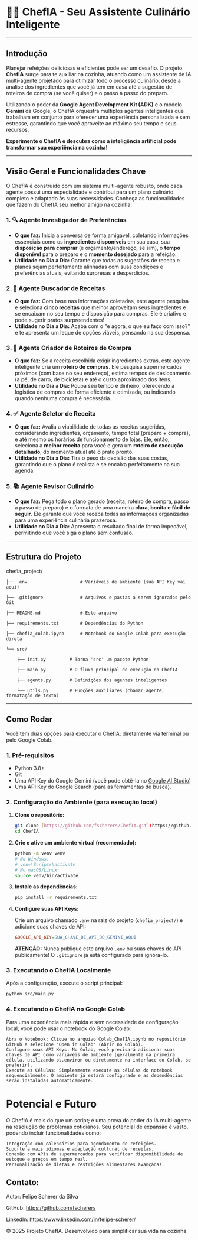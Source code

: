 # 🧑‍🍳 ChefIA - Seu Assistente Culinário Inteligente

---

## Introdução

Planejar refeições deliciosas e eficientes pode ser um desafio. O projeto **ChefIA** surge para te auxiliar na cozinha, atuando como um assistente de IA multi-agente projetado para otimizar todo o processo culinário, desde a análise dos ingredientes que você já tem em casa até a sugestão de roteiros de compra (se você quiser) e o passo a passo do preparo.

Utilizando o poder da **Google Agent Development Kit (ADK)** e o modelo **Gemini** da Google, o ChefIA orquestra múltiplos agentes inteligentes que trabalham em conjunto para oferecer uma experiência personalizada e sem estresse, garantindo que você aproveite ao máximo seu tempo e seus recursos.

**Experimente o ChefIA e descubra como a inteligência artificial pode transformar sua experiência na cozinha!**

---

## Visão Geral e Funcionalidades Chave

O ChefIA é construído com um sistema multi-agente robusto, onde cada agente possui uma especialidade e contribui para um plano culinário completo e adaptado às suas necessidades. Conheça as funcionalidades que fazem do ChefIA seu melhor amigo na cozinha:

### 1. 🔍 Agente Investigador de Preferências

* **O que faz:** Inicia a conversa de forma amigável, coletando informações essenciais como os **ingredientes disponíveis** em sua casa, sua **disposição para comprar** (e orçamento/endereço, se sim), o **tempo disponível** para o preparo e o **momento desejado** para a refeição.
* **Utilidade no Dia a Dia:** Garante que todas as sugestões de receita e planos sejam perfeitamente alinhadas com suas condições e preferências atuais, evitando surpresas e desperdícios.

### 2. 🍲 Agente Buscador de Receitas

* **O que faz:** Com base nas informações coletadas, este agente pesquisa e seleciona **cinco receitas** que melhor aproveitam seus ingredientes e se encaixam no seu tempo e disposição para compras. Ele é criativo e pode sugerir pratos surpreendentes!
* **Utilidade no Dia a Dia:** Acaba com o "e agora, o que eu faço com isso?" e te apresenta um leque de opções viáveis, pensando na sua despensa.

### 3. 🛒 Agente Criador de Roteiros de Compra

* **O que faz:** Se a receita escolhida exigir ingredientes extras, este agente inteligente cria um **roteiro de compras**. Ele pesquisa supermercados próximos (com base no seu endereço), estima tempos de deslocamento (a pé, de carro, de bicicleta) e até o custo aproximado dos itens.
* **Utilidade no Dia a Dia:** Poupa seu tempo e dinheiro, oferecendo a logística de compras de forma eficiente e otimizada, ou indicando quando nenhuma compra é necessária.

### 4. ✅ Agente Seletor de Receita

* **O que faz:** Avalia a viabilidade de todas as receitas sugeridas, considerando ingredientes, orçamento, tempo total (preparo + compra), e até mesmo os horários de funcionamento de lojas. Ele, então, seleciona a **melhor receita** para você e gera um **roteiro de execução detalhado**, do momento atual até o prato pronto.
* **Utilidade no Dia a Dia:** Tira o peso da decisão das suas costas, garantindo que o plano é realista e se encaixa perfeitamente na sua agenda.

### 5. 📚 Agente Revisor Culinário

* **O que faz:** Pega todo o plano gerado (receita, roteiro de compra, passo a passo de preparo) e o formata de uma maneira **clara, bonita e fácil de seguir**. Ele garante que você receba todas as informações organizadas para uma experiência culinária prazerosa.
* **Utilidade no Dia a Dia:** Apresenta o resultado final de forma impecável, permitindo que você siga o plano sem confusão.

---

## Estrutura do Projeto

chefia_project/

    ├── .env                    # Variáveis de ambiente (sua API Key vai aqui)

    ├── .gitignore              # Arquivos e pastas a serem ignorados pelo Git

    ├── README.md               # Este arquivo

    ├── requirements.txt        # Dependências do Python

    ├── chefia_colab.ipynb      # Notebook do Google Colab para execução direta

    └── src/

        ├── init.py         # Torna 'src' um pacote Python

        ├── main.py         # O fluxo principal de execução do ChefIA

        ├── agents.py       # Definições dos agentes inteligentes

        └── utils.py        # Funções auxiliares (chamar agente, formatação de texto)


---

## Como Rodar

Você tem duas opções para executar o ChefIA: diretamente via terminal ou pelo Google Colab.

### 1. Pré-requisitos

* Python 3.8+
* Git
* Uma API Key do Google Gemini (você pode obtê-la no [Google AI Studio](https://aistudio.google.com/))
* Uma API Key do Google Search (para as ferramentas de busca).

### 2. Configuração do Ambiente (para execução local)

1.  **Clone o repositório:**

    ```bash
    git clone [https://github.com/fscherers/ChefIA.git](https://github.com/fscherers/ChefIA.git)
    cd ChefIA
    ```

2.  **Crie e ative um ambiente virtual (recomendado):**

    ```bash
    python -m venv venv
    # No Windows:
    # venv\Scripts\activate
    # No macOS/Linux:
    source venv/bin/activate
    ```

3.  **Instale as dependências:**

    ```bash
    pip install -r requirements.txt
    ```

4.  **Configure suas API Keys:**

    Crie um arquivo chamado `.env` na raiz do projeto (`chefia_project/`) e adicione suas chaves de API:

    ```ini
    GOOGLE_API_KEY=SUA_CHAVE_DE_API_DO_GEMINI_AQUI
    ```

    **ATENÇÃO:** Nunca publique este arquivo `.env` ou suas chaves de API publicamente! O `.gitignore` já está configurado para ignorá-lo.

### 3. Executando o ChefIA Localmente

Após a configuração, execute o script principal:

```bash
python src/main.py
```


### 4. Executando o ChefIA no Google Colab

Para uma experiência mais rápida e sem necessidade de configuração local, você pode usar o notebook do Google Colab:

    Abra o Notebook: Clique no arquivo Colab_ChefIA.ipynb no repositório GitHub e selecione "Open in Colab" (Abrir no Colab).
    Configure suas API Keys: No Colab, você precisará adicionar suas chaves de API como variáveis de ambiente (geralmente na primeira célula, utilizando os.environ ou diretamente na interface do Colab, se preferir).
    Execute as Células: Simplesmente execute as células do notebook sequencialmente. O ambiente já estará configurado e as dependências serão instaladas automaticamente.

# Potencial e Futuro

O ChefIA é mais do que um script; é uma prova do poder da IA multi-agente na resolução de problemas cotidianos. Seu potencial de expansão é vasto, podendo incluir funcionalidades como:

    Integração com calendários para agendamento de refeições.
    Suporte a mais idiomas e adaptação cultural de receitas.
    Conexão com APIs de supermercados para verificar disponibilidade de estoque e preços em tempo real.
    Personalização de dietas e restrições alimentares avançadas.


## Contato:
Autor: Felipe Scherer da Silva

GitHub: https://github.com/fscherers

LinkedIn: https://www.linkedin.com/in/felipe-scherer/

© 2025 Projeto ChefIA. Desenvolvido para simplificar sua vida na cozinha.
